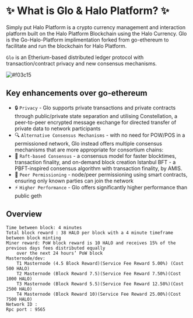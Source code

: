 # :sparkles: What is Glo & Halo Platform? :sparkles:

Simply put Halo Platform is a crypto currency management and interaction platform built on the Halo Platform Blockchain using the Halo Currency. Glo is the Go-Halo-Platform implimentation forked from go-ethereum to facilitate and run the blockchain for Halo Platform.



`Glo` is an Etherium-based distributed ledger protocol with transaction/contract privacy and new consensus mechanisms.

![#f03c15](https://placehold.it/800x200/375A7F/ffffff?text=The+Ultimate+Cryptocurrency+Platform)

##  Key enhancements over go-ethereum

- :lock: `Privacy` - Glo supports private transactions and private contracts through public/private state separation and utilising Constellation, a peer-to-peer encrypted message exchange for directed transfer of private data to network participants
- :mag: `Alternative Consensus Mechanisms` - with no need for POW/POS in a permissioned network, Glo instead offers multiple consensus mechanisms that are more appropriate for consortium chains:
- :mag_right: `Raft-based Consensus` - a consensus model for faster blocktimes, transaction finality, and on-demand block creation
Istanbul BFT - a PBFT-inspired consensus algorithm with transaction finality, by AMIS.
- :busts_in_silhouette: `Peer Permissioning` - node/peer permissioning using smart contracts, ensuring only known parties can join the network
- :zap: `Higher Performance` - Glo offers significantly higher performance than public geth

## Overview

```
Time between block: 4 minutes
Total block reward : 38 HALO per block with a 4 minute timeframe between block minting
Miner reward: PoW block reward is 10 HALO and receives 15% of the previous days fees distributed equally
    over the next 24 hours’ PoW block
Masternode/dev:
    T1 Masternode (4.5 Block Reward)(Service Fee Reward 5.00%) (Cost 500 HALO) 
    T2 Masternode (Block Reward 7.5)(Service Fee Reward 7.50%)(Cost 1000 HALO)
    T3 Masternode (Block Reward 5.5)(Service Fee Reward 12.50%)(Cost 2500 HALO)
    T4 Masternode (Block Reward 10)(Service Fee Reward 25.00%)(Cost 7500 HALO)
Network ID : 
Rpc port : 9565
```
